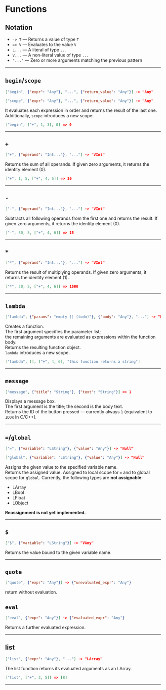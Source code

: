 # Functions

## Notation

- `-> T` — Returns a value of type `T`  
- `=> V` — Evaluates to the value `V`  
- `L...` — A literal of type `...`  
- `V...` — A non-literal value of type `...`  
- `"..."` — Zero or more arguments matching the previous pattern  

---

## `begin`/`scope`

```json
["begin", {"expr": "Any"}, "...", {"return_value": "Any"}] -> "Any"
```

```json
["scope", {"expr": "Any"}, "...", {"return_value": "Any"}] -> "Any"
```

It evaluates each expression in order and returns the result of the last one.
Additionally, `scope` introduces a new scope.

```json
["begin", ["+", 1, 3], 0] => 0
```

---

## `+`

```json
["+", {"operand": "Int..."}, "..."] -> "VInt"
```

Returns the sum of all operands.
If given zero arguments, it returns the identity element (0).

```json
["+", 1, 5, ["+", 4, 6]] => 16
```

---

## `-`

```json
["-", {"operand": "Int..."}, "..."] -> "VInt"
```

Subtracts all following operands from the first one and returns the result.
If given zero arguments, it returns the identity element (0).

```json
["-", 30, 5, ["+", 4, 6]] => 15
```

---

## `*`

```json
["*", {"operand": "Int..."}, "..."] -> "VInt"
```

Returns the result of multiplying operands.
If given zero arguments, it returns the identity element (1).

```json
["*", 30, 5, ["+", 4, 6]] => 1500
```

---

## `lambda`

```json
["lambda", {"params": "empty [] (todo)"}, {"body": "Any"}, "..."] -> "Function"
```

Creates a function.  
The first argument specifies the parameter list;  
the remaining arguments are evaluated as expressions within the function body.  
Returns the resulting function object.  
`lambda` introduces a new scope.

```json
["lambda", [], ["+", 4, 6], "this function returns a string"]
```

---

## `message`

```json
["message", {"title": "String"}, {"text": "String"}] => 1
```

Displays a message box.  
The first argument is the title; the second is the body text.  
Returns the ID of the button pressed — currently always `1` (equivalent to `IDOK` in C/C++).

---

## `=`/`global`

```json
["=", {"variable": "LString"}, {"value": "Any"}] -> "Null"
```

```json
["global", {"variable": "LString"}, {"value": "Any"}] -> "Null"
```

Assigns the given value to the specified variable name.  
Returns the assigned value.
Assigned to local scope for `=` and to global scope for `global`.
Currently, the following types are **not assignable**:

- LArray  
- LBool  
- LFloat  
- LObject  

**Reassignment is not yet implemented.**

---

## `$`

```json
["$", {"variable": "LString"}] -> "VAny"
```

Returns the value bound to the given variable name.

---

## `quote`

```json
["quote", {"expr": "Any"}] -> {"unevaluated_expr": "Any"}
```

return without evaluation.

## `eval`

```json
["eval", {"expr": "Any"}] -> {"evaluated_expr": "Any"}
```

Returns a further evaluated expression.

---

## list

```json
["list", {"expr": "Any"}, "..."] -> "LArray"
```

The list function returns its evaluated arguments as an LArray.

```json
["list", ["+", 3, 5]] => [8]
```

---
